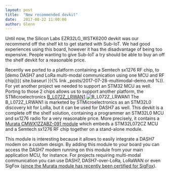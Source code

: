 ```yaml
---
layout: post
title:  "New recommended devkit"
date:   2017-08-22 11:00:00
author: Glenn
---
```


Until now, the Silicon Labs EZR32LG_WSTK6200 devkit was our recommend off the shelf kit to get started with Sub-IoT.
We had good experiences using this board, however it has the disadvantage of being too expensive. People wanting to give Sub-IoT
a try should be able to buy an off the shelf devkit for a reasonable price.

Recently we ported to a platform containing a Semtech sx1276 RF chip, to [demo DASH7 and LoRa multi-modal communication using one MCU and RF chip]({{ site.baseurl }}{% link _posts/2017-07-28-multimodal-demo.md %}). For yet another project we needed to support an STM32 MCU as well.
Porting to those 2 chips allows us to support another platform, the STMicroelectronics [B_L072Z_LRWAN1](http://www.st.com/content/st_com/en/products/evaluation-tools/product-evaluation-tools/mcu-eval-tools/stm32-mcu-eval-tools/stm32-mcu-discovery-kits/b-l072z-lrwan1.html).![B_L072Z_LRWAN1](https://i0.wp.com/blog.st.com/wp-content/uploads/RS7569_B_L072Z_side_antenna.jpg)
The B_L072Z_LRWAN1 is marketed by STMicroelectronics as an STM32L0 discovery kit for LoRa, but it can be used for DASH7 as well.
This devkit is a complete off the shelf solution, containing a programmer an STM32L0 MCU and sx1276 radio for a very reasonable price.
More precisely, it contains a [Murata CMWX1ZZABZ-091 module](http://wireless.murata.com/eng/products/rf-modules-1/lpwa/type-abz.html) which embeds a STM32L072CZ MCU and a Semtech sx1276 RF chip together on a stand-alone module.

This module is interesting because it allows to easily integrate a DASH7 modem on a custom design. By adding this module to your board you can access the DASH7 modem running on this module from your main application MCU, for instance.
For projects requiring multi-modal communication you can use DASH7, DASH7-over-LoRa, LoRaWAN or even SigFox ([since the Murata module has recently been certified for SigFox](http://www.murata.com/about/newsroom/news/product/frontend/2017/0718)).
